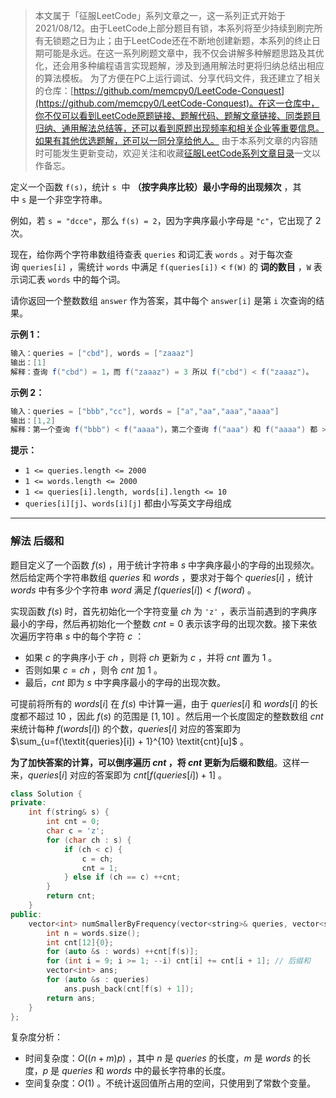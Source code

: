 > 本文属于「征服LeetCode」系列文章之一，这一系列正式开始于2021/08/12。由于LeetCode上部分题目有锁，本系列将至少持续到刷完所有无锁题之日为止；由于LeetCode还在不断地创建新题，本系列的终止日期可能是永远。在这一系列刷题文章中，我不仅会讲解多种解题思路及其优化，还会用多种编程语言实现题解，涉及到通用解法时更将归纳总结出相应的算法模板。
> <b></b>
> 为了方便在PC上运行调试、分享代码文件，我还建立了相关的仓库：[https://github.com/memcpy0/LeetCode-Conquest](https://github.com/memcpy0/LeetCode-Conquest)。在这一仓库中，你不仅可以看到LeetCode原题链接、题解代码、题解文章链接、同类题目归纳、通用解法总结等，还可以看到原题出现频率和相关企业等重要信息。如果有其他优选题解，还可以一同分享给他人。
> <b></b>
> 由于本系列文章的内容随时可能发生更新变动，欢迎关注和收藏[征服LeetCode系列文章目录](https://memcpy0.blog.csdn.net/article/details/119656559)一文以作备忘。

定义一个函数 `f(s)`，统计 `s`  中 **（按字典序比较）最小字母的出现频次** ，其中 `s` 是一个非空字符串。

例如，若 `s = "dcce"`，那么 `f(s) = 2`，因为字典序最小字母是 `"c"`，它出现了 2 次。

现在，给你两个字符串数组待查表 `queries` 和词汇表 `words` 。对于每次查询 `queries[i]` ，需统计 `words` 中满足 `f(queries[i])` < `f(W)` 的 **词的数目** ，`W` 表示词汇表 `words` 中的每个词。

请你返回一个整数数组 `answer` 作为答案，其中每个 `answer[i]` 是第 `i` 次查询的结果。

**示例 1：**
```java
输入：queries = ["cbd"], words = ["zaaaz"]
输出：[1]
解释：查询 f("cbd") = 1，而 f("zaaaz") = 3 所以 f("cbd") < f("zaaaz")。
```
**示例 2：**
```java
输入：queries = ["bbb","cc"], words = ["a","aa","aaa","aaaa"]
输出：[1,2]
解释：第一个查询 f("bbb") < f("aaaa")，第二个查询 f("aaa") 和 f("aaaa") 都 > f("cc")。
```
**提示：**
- `1 <= queries.length <= 2000`
- `1 <= words.length <= 2000`
- `1 <= queries[i].length, words[i].length <= 10`
- `queries[i][j]`、`words[i][j]` 都由小写英文字母组成

---
### 解法 后缀和
题目定义了一个函数 $f(s)$ ，用于统计字符串 $s$ 中字典序最小的字母的出现频次。然后给定两个字符串数组 $\textit{queries}$ 和 $\textit{words}$ ，要求对于每个 $\textit{queries}[i]$ ，统计 $\textit{words}$ 中有多少个字符串 $\textit{word}$ 满足 $f(\textit{queries}[i]) < f(\textit{word})$ 。

实现函数 $f(s)$ 时，首先初始化一个字符变量 $\textit{ch}$ 为 `'z'` ，表示当前遇到的字典序最小的字母，然后再初始化一个整数 $\textit{cnt} = 0$ 表示该字母的出现次数。接下来依次遍历字符串 $s$ 中的每个字符 $c$ ：
- 如果 $c$ 的字典序小于 $ch$ ，则将 $\textit{ch}$ 更新为 $c$ ，并将 $\textit{cnt}$ 置为 $1$ 。
- 否则如果 $c = \textit{ch}$ ，则令 $\textit{cnt}$ 加 $1$ 。
- 最后，$\textit{cnt}$ 即为 $s$ 中字典序最小的字母的出现次数。

可提前将所有的 $words[i]$ 在 $f(s)$ 中计算一遍，由于 $queries[i]$ 和 $\textit{words}[i]$ 的长度都不超过 $10$ ，因此 $f(s)$ 的范围是 $[1,10]$ 。然后用一个长度固定的整数数组 $\textit{cnt}$ 来统计每种 $f(words[i])$ 的个数，$\textit{queries}[i]$ 对应的答案即为 $\sum_{u=f(\textit{queries}[i]) + 1}^{10} \textit{cnt}[u]$ 。

**为了加快答案的计算，可以倒序遍历 $\textit{cnt}$ ，将 $\textit{cnt}$ 更新为后缀和数组**。这样一来，$queries[i]$ 对应的答案即为 $\textit{cnt}[f(\textit{queries}[i]) + 1]$ 。
```cpp
class Solution {
private:
    int f(string& s) { 
        int cnt = 0;
        char c = 'z';
        for (char ch : s) {
            if (ch < c) {
                c = ch;
                cnt = 1;
            } else if (ch == c) ++cnt;
        }
        return cnt;
    }
public:
    vector<int> numSmallerByFrequency(vector<string>& queries, vector<string>& words) {
        int n = words.size();
        int cnt[12]{0};
        for (auto &s : words) ++cnt[f(s)]; 
        for (int i = 9; i >= 1; --i) cnt[i] += cnt[i + 1]; // 后缀和
        vector<int> ans;
        for (auto &s : queries)
            ans.push_back(cnt[f(s) + 1]);
        return ans;
    }
};
```
复杂度分析：
- 时间复杂度：$O((n + m)p)$ ，其中 $n$ 是 $\textit{queries}$ 的长度，$m$ 是 $\textit{words}$ 的长度，$p$ 是 $\textit{queries}$ 和 $\textit{words}$ 中的最长字符串的长度。
- 空间复杂度：$O(1)$ 。不统计返回值所占用的空间，只使用到了常数个变量。
